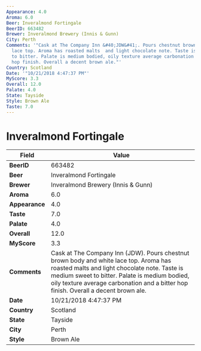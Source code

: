 ```yaml
---
Appearance: 4.0
Aroma: 6.0
Beer: Inveralmond Fortingale
BeerID: 663482
Brewer: Inveralmond Brewery (Innis & Gunn)
City: Perth
Comments: '"Cask at The Company Inn &#40;JDW&#41;. Pours chestnut brown body and white
  lace top. Aroma has roasted malts  and light chocolate note. Taste is medium sweet
  to bitter. Palate is medium bodied, oily texture average carbonation and a bitter
  hop finish. Overall a decent brown ale."'
Country: Scotland
Date: '"10/21/2018 4:47:37 PM"'
MyScore: 3.3
Overall: 12.0
Palate: 4.0
State: Tayside
Style: Brown Ale
Taste: 7.0
---
```


# Inveralmond Fortingale

| Field         | Value |
|---------------|-------|
| **BeerID** | 663482 |
| **Beer** | Inveralmond Fortingale |
| **Brewer** | Inveralmond Brewery (Innis & Gunn) |
| **Aroma** | 6.0 |
| **Appearance** | 4.0 |
| **Taste** | 7.0 |
| **Palate** | 4.0 |
| **Overall** | 12.0 |
| **MyScore** | 3.3 |
| **Comments** | Cask at The Company Inn &#40;JDW&#41;. Pours chestnut brown body and white lace top. Aroma has roasted malts  and light chocolate note. Taste is medium sweet to bitter. Palate is medium bodied, oily texture average carbonation and a bitter hop finish. Overall a decent brown ale. |
| **Date** | 10/21/2018 4:47:37 PM |
| **Country** | Scotland |
| **State** | Tayside |
| **City** | Perth |
| **Style** | Brown Ale |

